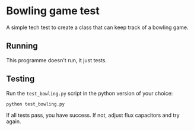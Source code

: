 # Bowling game test
A simple tech test to create a class that can keep track of a bowling game.

## Running
This programme doesn't run, it just tests.

## Testing
Run the `test_bowling.py` script in the python version of your choice:

`python test_bowling.py`

If all tests pass, you have success. If not, adjust flux capacitors and try again.
